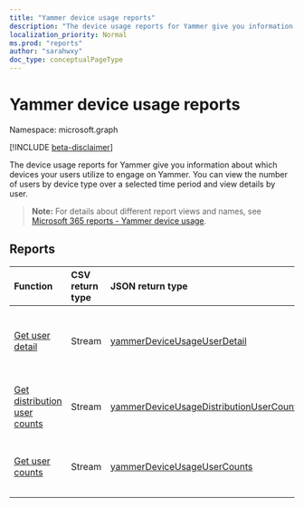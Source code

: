 ```yaml
---
title: "Yammer device usage reports"
description: "The device usage reports for Yammer give you information about which devices your users utilize to engage on Yammer. You can view the number of users by device type over a selected time period and view details by user."
localization_priority: Normal
ms.prod: "reports"
author: "sarahwxy"
doc_type: conceptualPageType
---
```


# Yammer device usage reports

Namespace: microsoft.graph

[!INCLUDE [beta-disclaimer](../../includes/beta-disclaimer.md)]

The device usage reports for Yammer give you information about which devices your users utilize to engage on Yammer. You can view the number of users by device type over a selected time period and view details by user.

> **Note:** For details about different report views and names, see [Microsoft 365 reports - Yammer device usage](https://support.office.com/client/Yammer-device-usage-b793ffdd-effa-43d0-849a-b1ca2e899f38).

## Reports

| Function                                 | CSV return type | JSON return type                         | Description                              |
| :--------------------------------------- | :-------------- | :--------------------------------------- | ---------------------------------------- |
| [Get user detail](../api/reportroot-getyammerdeviceusageuserdetail.md) | Stream          | [yammerDeviceUsageUserDetail](../resources/yammerdeviceusageuserdetail.md) | Get details about Yammer device usage by user. |
| [Get distribution user counts](../api/reportroot-getyammerdeviceusagedistributionusercounts.md) | Stream          | [yammerDeviceUsageDistributionUserCounts](../resources/yammerdeviceusagedistributionusercounts.md) | Get the number of users by device type.  |
| [Get user counts](../api/reportroot-getyammerdeviceusageusercounts.md) | Stream          | [yammerDeviceUsageUserCounts](../resources/yammerdeviceusageusercounts.md) | Get the number of daily users by device type. |


